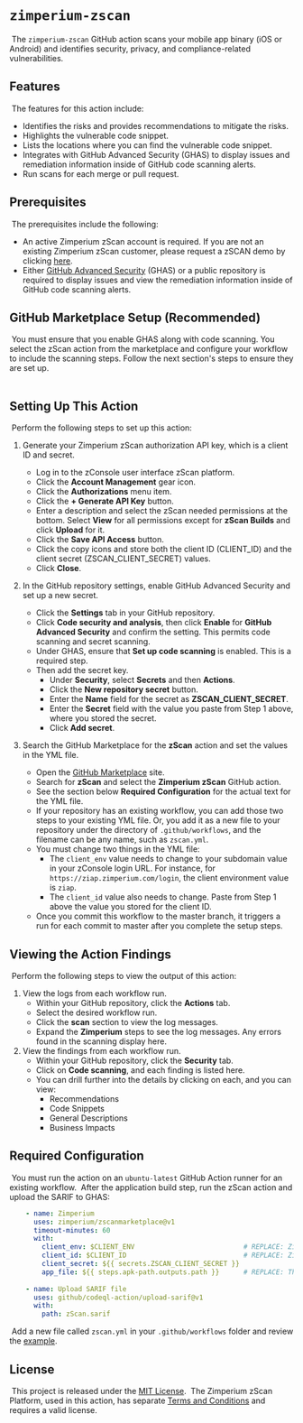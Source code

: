 # `zimperium-zscan`
​
The `zimperium-zscan` GitHub action scans your mobile app binary (iOS or Android) and identifies security, privacy, and compliance-related vulnerabilities.
​
## Features
​
The features for this action include:
​
- Identifies the risks and provides recommendations to mitigate the risks.
- Highlights the vulnerable code snippet.
- Lists the locations where you can find the vulnerable code snippet.
- Integrates with GitHub Advanced Security (GHAS) to display issues and remediation information inside of GitHub code scanning alerts.
- Run scans for each merge or pull request.
​
## Prerequisites
​
The prerequisites include the following:
​
- An active Zimperium zScan account is required. If you are not an existing Zimperium zScan customer, please request a zSCAN demo by clicking [here](https://www.zimperium.com/contact-us).
- Either [GitHub Advanced Security](https://docs.github.com/en/get-started/learning-about-github/about-github-advanced-security) (GHAS) or a public repository is required to display issues and view the remediation information inside of GitHub code scanning alerts.
​
## GitHub Marketplace Setup (Recommended)
​
You must ensure that you enable GHAS along with code scanning. You select the zScan action from the marketplace and configure your workflow to include the scanning steps. Follow the next section's steps to ensure they are set up.  
​
## Setting Up This Action
​
Perform the following steps to set up this action:
​
1. Generate your Zimperium zScan authorization API key, which is a client ID and secret.
​
    - Log in to the zConsole user interface zScan platform. 
    - Click the **Account Management** gear icon.
    - Click the **Authorizations** menu item.
    - Click the **+ Generate API Key** button.
    - Enter a description and select the zScan needed permissions at the bottom. Select **View** for all permissions except for **zScan Builds** and click **Upload** for it.
    - Click the **Save API Access** button.
    - Click the copy icons and store both the client ID (CLIENT_ID) and the client secret (ZSCAN_CLIENT_SECRET) values. 
    - Click **Close**.
​
2. In the GitHub repository settings, enable GitHub Advanced Security and set up a new secret.
​
    - Click the **Settings** tab in your GitHub repository.
    - Click **Code security and analysis**, then click **Enable** for **GitHub Advanced Security** and confirm the setting. This permits code scanning and secret scanning.
    - Under GHAS, ensure that **Set up code scanning** is enabled. This is a required step.
    - Then add the secret key.
        - Under **Security**, select **Secrets** and then **Actions**.
        - Click the **New repository secret** button.
        - Enter the **Name** field for the secret as **ZSCAN_CLIENT_SECRET**.
        - Enter the **Secret** field with the value you paste from Step 1 above, where you stored the secret.
        - Click **Add secret**.
         
3. Search the GitHub Marketplace for the **zScan** action and set the values in the YML file.
​
    - Open the [GitHub Marketplace](https://github.com/marketplace) site.
    - Search for **zScan** and select the **Zimperium zScan** GitHub action.
    - See the section below **Required Configuration** for the actual text for the YML file. 
    - If your repository has an existing workflow, you can add those two steps to your existing YML file. Or, you add it as a new file to your repository under the directory of `.github/workflows`, and the filename can be any name, such as `zscan.yml`.
    - You must change two things in the YML file:
        - The `client_env` value needs to change to your subdomain value in your zConsole login URL. For instance, for `https://ziap.zimperium.com/login`, the client environment value is `ziap`.
        - The `client_id` value also needs to change. Paste from Step 1 above the value you stored for the client ID.
    - Once you commit this workflow to the master branch, it triggers a run for each commit to master after you complete the setup steps.
​
## Viewing the Action Findings
​
Perform the following steps to view the output of this action:
​
1. View the logs from each workflow run.
​
    - Within your GitHub repository, click the **Actions** tab.
    - Select the desired workflow run.
    - Click the **scan** section to view the log messages.
    - Expand the **Zimperium** steps to see the log messages. Any errors found in the scanning display here.
​
2. View the findings from each workflow run.
​
    - Within your GitHub repository, click the **Security** tab. 
    - Click on **Code scanning**, and each finding is listed here.
    - You can drill further into the details by clicking on each, and you can view:
        - Recommendations
        - Code Snippets
        - General Descriptions
        - Business Impacts
​
​
## Required Configuration
​
You must run the action on an `ubuntu-latest` GitHub Action runner for an existing workflow.
​
After the application build step, run the zScan action and upload the SARIF to GHAS:
​
```yml
    - name: Zimperium
      uses: zimperium/zscanmarketplace@v1
      timeout-minutes: 60
      with:
        client_env: $CLIENT_ENV                           # REPLACE: Zimperium Environment Name
        client_id: $CLIENT_ID                             # REPLACE: Zimperium Client ID
        client_secret: ${{ secrets.ZSCAN_CLIENT_SECRET }} 
        app_file: ${{ steps.apk-path.outputs.path }}      # REPLACE: The path to an .ipa or .apk
​
    - name: Upload SARIF file
      uses: github/codeql-action/upload-sarif@v1
      with:
        path: zScan.sarif
```
​
Add a new file called `zscan.yml` in your `.github/workflows` folder and review the [example](https://github.com/Zimperium/zScanMarketplace/blob/master/workflows/zScanAction.yml).
​
## License
​
This project is released under the [MIT License](https://github.com/Zimperium/zScanMarketplace/blob/master/LICENSE).
​
The Zimperium zScan Platform, used in this action, has separate [Terms and Conditions](https://www.zimperium.com/zimperium-eula/) and requires a valid license.
